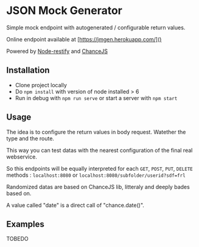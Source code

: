 # JSON Mock Generator

Simple mock endpoint with autogenerated / configurable return values.

Online endpoint available at [https://jmgen.herokuapp.com/]()

Powered by [Node-restify](https://github.com/restify/node-restify) and [ChanceJS](https://github.com/chancejs/chancejs)

## Installation

- Clone project locally
- Do `npm install` with version of node installed > 6
- Run in debug with `npm run serve` or start a server with `npm start`

## Usage

The idea is to configure the return values in body request. Watether the type and the route.

This way you can test datas with the nearest configuration of the final real webservice.

So this endpoints will be equally interpreted for each `GET`, `POST`, `PUT`, `DELETE` methods :
 `localhost:8080`  or `localhost:8080/subfolder/userid?sdf=frl`

Randomized datas are based on ChanceJS lib, litteraly and deeply bades based on.

A value called "date" is a direct call of "chance.date()".

## Examples

TOBEDO